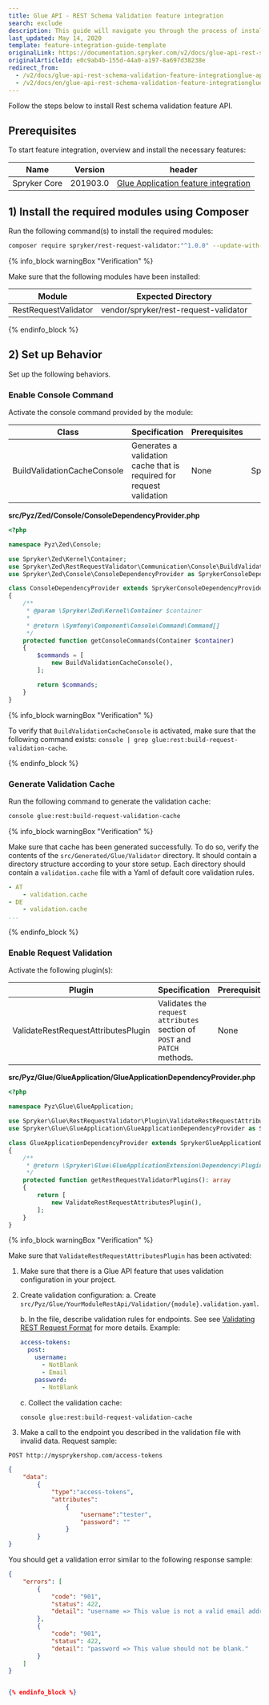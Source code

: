 ```yaml
---
title: Glue API - REST Schema Validation feature integration
search: exclude
description: This guide will navigate you through the process of installing and configuring the REST Schema Validation feature in Spryker OS.
last_updated: May 14, 2020
template: feature-integration-guide-template
originalLink: https://documentation.spryker.com/v2/docs/glue-api-rest-schema-validation-feature-integrationglue-api-rest-schema-validation-feature-integration
originalArticleId: e0c9ab4b-155d-44a0-a197-8a697d38238e
redirect_from:
  - /v2/docs/glue-api-rest-schema-validation-feature-integrationglue-api-rest-schema-validation-feature-integration
  - /v2/docs/en/glue-api-rest-schema-validation-feature-integrationglue-api-rest-schema-validation-feature-integration
---
```


Follow the steps below to install Rest schema validation feature API.

## Prerequisites

To start feature integration, overview and install the necessary features:



| Name | Version | header |
| --- | --- | --- |
| Spryker Core | 201903.0 | [Glue Application feature integration](/docs/scos/dev/feature-integration-guides/{{page.version}}/glue-api/glue-api-glue-application-feature-integration.html) |


## 1)  Install the required modules using Composer

Run the following command(s) to install the required modules:

```bash
composer require spryker/rest-request-validator:"^1.0.0" --update-with-dependencies
```

{% info_block warningBox "Verification" %}

Make sure that the following modules have been installed:

| Module | Expected Directory |
| --- | --- |
| RestRequestValidator | vendor/spryker/rest-request-validator |


{% endinfo_block %}


## 2) Set up Behavior

Set up the following behaviors.

### Enable Console Command

Activate the console command provided by the module:


| Class | Specification | Prerequisites | Namespace |
| --- | --- | --- | --- |
| BuildValidationCacheConsole | Generates a validation cache that is required for request validation | None | 	Spryker\Zed\RestRequestValidator\Communication\Console |


**src/Pyz/Zed/Console/ConsoleDependencyProvider.php**

```php
<?php

namespace Pyz\Zed\Console;

use Spryker\Zed\Kernel\Container;
use Spryker\Zed\RestRequestValidator\Communication\Console\BuildValidationCacheConsole;
use Spryker\Zed\Console\ConsoleDependencyProvider as SprykerConsoleDependencyProvider;

class ConsoleDependencyProvider extends SprykerConsoleDependencyProvider
{
    /**
     * @param \Spryker\Zed\Kernel\Container $container
     *
     * @return \Symfony\Component\Console\Command\Command[]
     */
    protected function getConsoleCommands(Container $container)
    {
        $commands = [
            new BuildValidationCacheConsole(),
        ];

        return $commands;
    }
}
```

{% info_block warningBox "Verification" %}

To verify that `BuildValidationCacheConsole` is activated, make sure that the following command exists: `console | grep glue:rest:build-request-validation-cache`.

{% endinfo_block %}


### Generate Validation Cache

Run the following command to generate the validation cache:

```bash
console glue:rest:build-request-validation-cache
```


{% info_block warningBox "Verification" %}

Make sure that cache has been generated successfully. To do so, verify the contents of the `src/Generated/Glue/Validator` directory. It should contain a directory structure according to your store setup. Each directory should contain a `validation.cache` file with a Yaml of default core validation rules.
```yaml
- AT
    - validation.cache
- DE
    - validation.cache
...
```

{% endinfo_block %}

### Enable Request Validation

Activate the following plugin(s):



| Plugin | Specification | Prerequisites | Namespace |
| --- | --- | --- | --- |
| ValidateRestRequestAttributesPlugin | Validates the `request attributes` section of `POST` and `PATCH` methods. | None | Spryker\Glue\RestRequestValidator\Plugin |




**src/Pyz/Glue/GlueApplication/GlueApplicationDependencyProvider.php**

```php
<?php

namespace Pyz\Glue\GlueApplication;

use Spryker\Glue\RestRequestValidator\Plugin\ValidateRestRequestAttributesPlugin;
use Spryker\Glue\GlueApplication\GlueApplicationDependencyProvider as SprykerGlueApplicationDependencyProvider;

class GlueApplicationDependencyProvider extends SprykerGlueApplicationDependencyProvider
{
    /**
     * @return \Spryker\Glue\GlueApplicationExtension\Dependency\Plugin\RestRequestValidatorPluginInterface[]
     */
    protected function getRestRequestValidatorPlugins(): array
    {
        return [
            new ValidateRestRequestAttributesPlugin(),
        ];
    }
}
```

{% info_block warningBox "Verification" %}


Make sure that `ValidateRestRequestAttributesPlugin` has been activated:
1. Make sure that there is a Glue API feature that uses validation configuration in your project.
2. Create validation configuration:
    a. Create `src/Pyz/Glue/YourModuleRestApi/Validation/{module}.validation.yaml`.

    b. In the file, describe validation rules for endpoints. See see [Validating REST Request Format](https://docs.spryker.com/docs/scos/dev/tutorials-and-howtos/introduction-tutorials/glue-api/validating-rest-request-format.html) for more details. Example:

    ```yaml
    access-tokens:
      post:
        username:
          - NotBlank
          - Email
        password:
          - NotBlank
    ```


    c. Collect the validation cache:

    ```bash
    console glue:rest:build-request-validation-cache
    ```

2. Make a call to the endpoint you described in the validation file with invalid data. Request sample:

`POST http://mysprykershop.com/access-tokens`

```json
{
    "data":
        {
            "type":"access-tokens",
            "attributes":
                {
                    "username":"tester",
                    "password": ""
                }
        }
}
```

You should get a validation error similar to the following response sample:

```json
{
    "errors": [
        {
            "code": "901",
            "status": 422,
            "detail": "username => This value is not a valid email address."
        },
        {
            "code": "901",
            "status": 422,
            "detail": "password => This value should not be blank."
        }
    ]
}


{% endinfo_block %}
